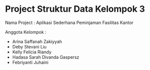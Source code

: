 # Project Struktur Data Kelompok 3

Nama Project : Aplikasi Sederhana Peminjaman Fasilitas Kantor

Anggota Kelompok :
- Arina Saffanah Zakiyyah
- Deby Stevani Liu
- Kelly Felicia Riandy
- Hadasa Sarah Divanda Gaspersz
- Febriyanti Juhaini
